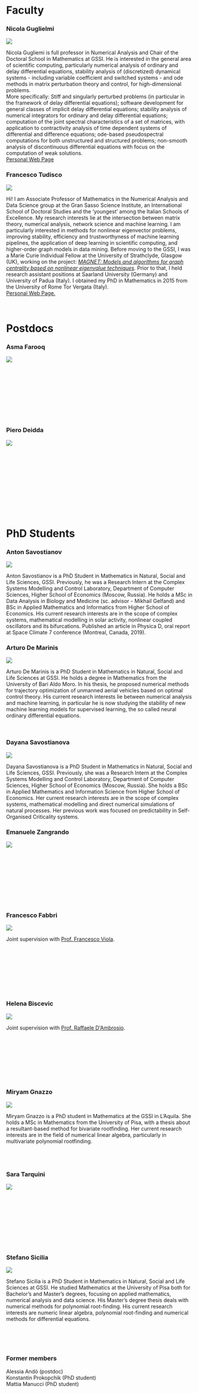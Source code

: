 # Faculty

<!-- <br> -->



###  Nicola Guglielmi

<img class="people_photo" src="https://www.gssi.it/media/k2/items/cache/16fd96deba85a06311383433f152ed24_XL.jpg"/>

Nicola Gugliemi is full professor in Numerical Analysis and Chair of the Doctoral School in Mathematics at GSSI. He is interested in the general area of scientific computing, particularly numerical analysis of ordinary and delay differential equations, stability analysis of (discretized) dynamical systems - including variable coefficient and switched systems - and ode methods in matrix perturbation theory and control, for high-dimensional problems.  
More specifically: Stiff and singularly perturbed problems (in particular in the framework of delay differential equations); software development for general classes of implicit delay differential equations; stability analysis of numerical integrators for ordinary and delay differential equations; computation of the joint spectral characteristics of a set of matrices, with application to contractivity analysis of time dependent systems of differential and difference equations; ode-based pseudospectral computations for both unstructured and structured problems; non-smooth analysis of discontinuous differential equations with focus on the computation of weak solutions.   
[Personal Web Page](https://www.gssi.it/people/professors/lectures-maths/item/545-guglielmi-nicola)



###  Francesco Tudisco

<img class="people_photo" src="https://ftudisco.gitlab.io/img/fra_gssi_2.jpg"/>

Hi! I am Associate Professor of Mathematics in the Numerical Analysis and Data Science group at the Gran Sasso Science Institute, an International School of Doctoral Studies and the ‘youngest’ among the Italian Schools of Excellence. My research interests lie at the intersection between matrix theory, numerical analysis, network science and machine learning. I am particularly interested in methods for nonlinear eigenvector problems, improving stability,  efficiency and trustworthyness of machine learning pipelines, the application of deep learning in scientific computing, and higher-order graph models in data mining. 
Before moving to the GSSI, I was a Marie Curie Individual Fellow at the University of Strathclyde, Glasgow (UK), working on the project: *[MAGNET: Models and algorithms for graph centrality based on nonlinear eigenvalue techniques](https://cordis.europa.eu/project/rcn/209527/reporting/en).* Prior to that, I held research assistant positions at Saarland University (Germany) and University of Padua (Italy). I obtained my PhD in Mathematics in 2015 from the University of Rome Tor Vergata (Italy).<br>
[Personal Web Page.](https://ftudisco.gitlab.io/)  

<br>

# Postdocs

### Asma Farooq

<img class="people_photo" src="https://www.gssi.it/media/k2/items/cache/3dc8bb54e4c819a8b5a62a9f9cbd2ace_L.jpg"/>

<br><br><br><br><br><br><br><br>

### Piero Deidda

<img class="people_photo" src="https://www.gssi.it/media/k2/items/cache/19750442099982ecbbaed6577f5defed_L.jpg"/>

<br><br><br><br><br><br><br><br>

<br>



# PhD Students

### Anton Savostianov

<img class="people_photo" src="
https://www.gssi.it/media/k2/items/cache/3b9eac264b0518bece5650d7f7de4392_XL.jpg"/>

Anton Savostianov is a PhD Student in Mathematics in Natural, Social and Life Sciences, GSSI. Previously, he was a Research Intern at the Complex Systems Modelling and Control Laboratory, Department of Computer Sciences, Higher School of Economics (Moscow, Russia). He holds a MSc in Data Analysis in Biology and Medicine (sc. advisor - Mikhail Gelfand) and BSc in Applied Mathematics and Informatics from Higher School of Economics. His current research interests are in the scope of complex systems, mathematical modelling in solar activity, nonlinear coupled oscillators and its bifurcations. Published an article in Physica D, oral report at Space Climate 7 conference (Montreal, Canada, 2019).

### Arturo De Marinis
<img class="people_photo" src="
https://www.gssi.it/media/k2/items/cache/d2808c1e280bd25060c03c46b800b728_XL.jpg"/>

Arturo De Marinis is a PhD Student in Mathematics in Natural, Social and Life Sciences at GSSI.
He holds a degree in Mathematics from the University of Bari Aldo Moro. In his thesis, he proposed numerical methods for trajectory optimization of unmanned aerial vehicles based on optimal control theory. His current research interests lie between numerical analysis and machine learning, in particular he is now studying the stability of new machine learning models for supervised learning, the so called neural ordinary differential equations.

<br>

### Dayana Savostianova

<img class="people_photo" src="
https://www.gssi.it/media/k2/items/cache/7f9f1b99149b66abc7b5a2731faa302f_L.jpg"/>

Dayana Savostianova is a PhD Student in Mathematics in Natural, Social and Life Sciences, GSSI. Previously, she was a Research Intern at the Complex Systems Modelling and Control Laboratory, Department of Computer Sciences, Higher School of Economics (Moscow, Russia). She holds a BSc in Applied Mathematics and Information Science from Higher School of Economics. Her current research interests are in the scope of complex systems, mathematical modelling  and direct numerical simulations of natural processes. Her previous work was focused on predictability in Self-Organised Criticality systems.

### Emanuele Zangrando
<img class="people_photo" src="
https://www.gssi.it/media/k2/items/cache/b9d19495ab6d0de16d03ceb35b095cd8_XL.jpg"/>

<br><br><br><br><br><br><br><br>

### Francesco Fabbri
<img class="people_photo" src="
https://www.gssi.it/media/k2/items/cache/a6cf2da04550a16cf8922a50cd63f51a_L.jpg"/>

Joint supervision with [Prof. Francesco Viola](https://www.gssi.it/people/professors/lectures-maths/item/7942-viola-francesco).

<br><br><br><br><br><br><br>

### Helena Biscevic
<img class="people_photo" src="
https://www.gssi.it/media/k2/items/cache/086e05a6efcb9ae6635611c175c3109b_L.jpg"/>

Joint supervision with [Prof. Raffaele D'Ambrosio](http://people.disim.univaq.it/~raffaele.dambrosio/).

<br><br><br><br><br><br><br>

### Miryam Gnazzo

<img class="people_photo" src="
https://www.gssi.it/media/k2/items/cache/bb88c4ba66f00eda9054e07bc387285b_L.jpg"/>

Miryam Gnazzo is a PhD student in Mathematics at the GSSI in L’Aquila.  She holds a MSc in Mathematics from the University of Pisa, with a thesis about a resultant-based method for bivariate rootfinding. Her current research interests are in the field of numerical linear algebra, particularly in multivariate polynomial rootfinding.

<br><br>

### Sara Tarquini
<img class="people_photo" src="
https://www.gssi.it/media/k2/items/cache/1a19e068e738e82d64b664fdb8b5aa68_XL.jpg"/>

<br><br><br><br><br><br><br><br>

### Stefano Sicilia

<img class="people_photo" src="
https://www.gssi.it/media/k2/items/cache/84ba3d43f2d9c97ae0b2dbce27901e0d_L.jpg"/>

Stefano Sicilia is a PhD Student in Mathematics in Natural, Social and Life Sciences at GSSI. He studied Mathematics at the University of Pisa both for Bachelor’s and Master’s degrees, focusing on applied mathematics, numerical analysis and data science. His Master’s degree thesis deals with numerical methods for polynomial root-finding.
His current research interests are numeric linear algebra, polynomial root-finding and numerical methods for differential equations.

<br><br><br>

### Former members
Alessia Andò (postdoc) <br>
Konstantin Prokopchik (PhD student) <br>
Mattia Manucci (PhD student)


<!-- # External Members 


### Sara Venturini

<img class="people_photo" src="
https://www.kindpng.com/picc/m/24-248253_user-profile-default-image-png-clipart-png-download.png"/>

Lorem ipsum dolor sit amet, consectetur adipiscing elit, sed do eiusmod tempor incididunt ut labore et dolore magna aliqua. Ut enim ad minim veniam, quis nostrud exercitation ullamco laboris nisi ut aliquip ex ea commodo consequat. Duis aute irure dolor in reprehenderit in voluptate velit esse cillum dolore eu fugiat nulla pariatur. Excepteur sint occaecat cupidatat non proident, sunt in culpa qui officia deserunt mollit anim id est laborum. Lorem ipsum dolor sit amet, consectetur adipiscing elit, sed do eiusmod tempor incididunt ut labore et dolore magna aliqua. Ut enim ad minim veniam, quis nostrud exercitation ullamco laboris nisi ut aliquip ex ea commodo consequat. Duis aute irure dolor in reprehenderit in voluptate velit esse cillum dolore eu fugiat nulla pariatur. Excepteur sint occaecat cupidatat non proident, sunt in culpa qui officia deserunt mollit anim id est laborum. -->
